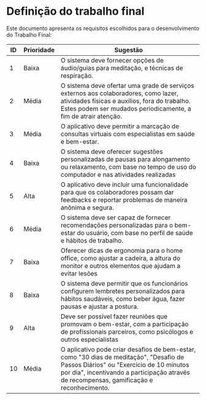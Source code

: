 #  Definição do trabalho final

Este documento apresenta os requisitos escolhidos para o desenvolvimento do Trabalho Final:

| ID | Prioridade | Sugestão |  
|----|------------|----------|  
| 1  | Baixa  	| O sistema deve fornecer opções de áudio/guias para meditação, e técnicas de respiração. |  
| 2  | Média  	| O sistema deve ofertar uma grade de serviços externos aos colaboradores, como lazer, atividades físicas e auxílios, fora do trabalho. Estes podem ser mudados periodicamente, a fim de atrair atenção. |  
| 3  | Média  	| O aplicativo deve permitir a marcação de consultas virtuais com especialistas em saúde e bem-estar. |  
| 4  | Baixa  	| O sistema deve oferecer sugestões personalizadas de pausas para alongamento ou relaxamento, com base no tempo de uso do computador e nas atividades realizadas |  
| 5  | Alta   	| O aplicativo deve incluir uma funcionalidade para que os colaboradores possam dar feedbacks e reportar problemas de maneira anônima e segura. |  
| 6  | Média  	| O sistema deve ser capaz de fornecer recomendações personalizadas para o bem-estar do usuário, com base no perfil de saúde e hábitos de trabalho. |  
| 7  | Baixa  	| Oferecer dicas de ergonomia para o home office, como ajustar a cadeira, a altura do monitor e outros elementos que ajudam a evitar lesões |  
| 8  | Baixa  	| O sistema deve permitir que os funcionários configurem lembretes personalizados para hábitos saudáveis, como beber água, fazer pausas e ajustar a postura. |  
| 9  | Alta   	| Deve ser possível fazer reuniões que promovam o bem-estar, com a participação de profissionais parceiros, como psicólogos e outros especialistas |  
| 10 | Média  	| O aplicativo pode criar desafios de bem-estar, como "30 dias de meditação", "Desafio de Passos Diários" ou "Exercício de 10 minutos por dia", incentivando a participação através de recompensas, gamificação e reconhecimento. |

